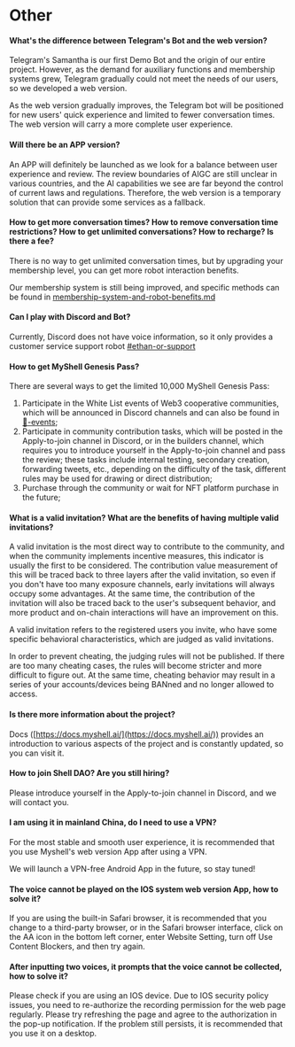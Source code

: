 # Other

#### What's the difference between Telegram's Bot and the web version?

Telegram's Samantha is our first Demo Bot and the origin of our entire project. However, as the demand for auxiliary functions and membership systems grew, Telegram gradually could not meet the needs of our users, so we developed a web version.

As the web version gradually improves, the Telegram bot will be positioned for new users' quick experience and limited to fewer conversation times. The web version will carry a more complete user experience.

#### Will there be an APP version?

An APP will definitely be launched as we look for a balance between user experience and review. The review boundaries of AIGC are still unclear in various countries, and the AI capabilities we see are far beyond the control of current laws and regulations. Therefore, the web version is a temporary solution that can provide some services as a fallback.

#### How to get more conversation times? How to remove conversation time restrictions? How to get unlimited conversations? How to recharge? Is there a fee?

There is no way to get unlimited conversation times, but by upgrading your membership level, you can get more robot interaction benefits.

Our membership system is still being improved, and specific methods can be found in [membership-system-and-robot-benefits.md](../product-manual/membership-system-and-robot-benefits.md "mention")

#### Can I play with Discord and Bot?

Currently, Discord does not have voice information, so it only provides a customer service support robot [#ethan-or-support](../product-manual/robot-introduction.md#ethan-or-support "mention")&#x20;

#### How to get MyShell Genesis Pass?

There are several ways to get the limited 10,000 MyShell Genesis Pass:

1. Participate in the White List events of Web3 cooperative communities, which will be announced in Discord channels and can also be found in [🎉-events](../🎉-events/ "mention");
2. Participate in community contribution tasks, which will be posted in the Apply-to-join channel in Discord, or in the builders channel, which requires you to introduce yourself in the Apply-to-join channel and pass the review; these tasks include internal testing, secondary creation, forwarding tweets, etc., depending on the difficulty of the task, different rules may be used for drawing or direct distribution;
3. Purchase through the community or wait for NFT platform purchase in the future;

#### What is a valid invitation? What are the benefits of having multiple valid invitations?

A valid invitation is the most direct way to contribute to the community, and when the community implements incentive measures, this indicator is usually the first to be considered. The contribution value measurement of this will be traced back to three layers after the valid invitation, so even if you don't have too many exposure channels, early invitations will always occupy some advantages. At the same time, the contribution of the invitation will also be traced back to the user's subsequent behavior, and more product and on-chain interactions will have an improvement on this.

A valid invitation refers to the registered users you invite, who have some specific behavioral characteristics, which are judged as valid invitations.

In order to prevent cheating, the judging rules will not be published. If there are too many cheating cases, the rules will become stricter and more difficult to figure out. At the same time, cheating behavior may result in a series of your accounts/devices being BANned and no longer allowed to access.

#### Is there more information about the project?

Docs ([https://docs.myshell.ai/](https://docs.myshell.ai/)) provides an introduction to various aspects of the project and is constantly updated, so you can visit it.

#### How to join Shell DAO? Are you still hiring?

Please introduce yourself in the Apply-to-join channel in Discord, and we will contact you.

#### I am using it in mainland China, do I need to use a VPN?

For the most stable and smooth user experience, it is recommended that you use Myshell's web version App after using a VPN.

We will launch a VPN-free Android App in the future, so stay tuned!

#### The voice cannot be played on the IOS system web version App, how to solve it?

If you are using the built-in Safari browser, it is recommended that you change to a third-party browser, or in the Safari browser interface, click on the AA icon in the bottom left corner, enter Website Setting, turn off Use Content Blockers, and then try again.

#### After inputting two voices, it prompts that the voice cannot be collected, how to solve it?

Please check if you are using an IOS device. Due to IOS security policy issues, you need to re-authorize the recording permission for the web page regularly. Please try refreshing the page and agree to the authorization in the pop-up notification. If the problem still persists, it is recommended that you use it on a desktop.